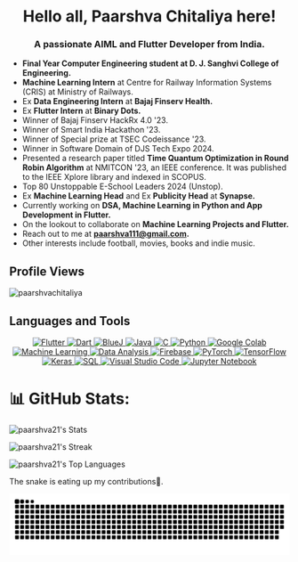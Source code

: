 <h1 align="center">Hello all, Paarshva Chitaliya here!</h1>
<h3 align="center">A passionate AIML and Flutter Developer from India.</h3>

- **Final Year Computer Engineering student at D. J. Sanghvi College of Engineering.**
- **Machine Learning Intern** at Centre for Railway Information Systems (CRIS) at Ministry of Railways.
- Ex **Data Engineering Intern** at **Bajaj Finserv Health.**
- Ex **Flutter Intern** at **Binary Dots.**
- Winner of Bajaj Finserv HackRx 4.0 '23.
- Winner of Smart India Hackathon '23.
- Winner of Special prize at TSEC Codeissance '23.
- Winner in Software Domain of DJS Tech Expo 2024.
- Presented a research paper titled **Time Quantum Optimization in Round Robin Algorithm** at NMITCON '23, an IEEE conference. It was published to the IEEE Xplore library and indexed in SCOPUS.
- Top 80 Unstoppable E-School Leaders 2024 (Unstop).
- Ex **Machine Learning Head** and Ex **Publicity Head** at **Synapse.**
- Currently working on **DSA, Machine Learning in Python and App Development in Flutter.**
- On the lookout to collaborate on **Machine Learning Projects and Flutter.**
- Reach out to me at **paarshva111@gmail.com.**
- Other interests include football, movies, books and indie music.

## Profile Views

<p>  <img src="https://komarev.com/ghpvc/?username=paarshva21&label=Profile%20views&color=0e75b6&style=flat"
    alt="paarshvachitaliya" /> 
</p>

## Languages and Tools

<div align="center">

 <!-- Flutter -->
  <a href="https://flutter.dev/">
    <img src="https://img.shields.io/badge/Flutter-02569B?style=for-the-badge&logo=flutter&logoColor=white" alt="Flutter">
  </a>
  
  <!-- Dart -->
  <a href="https://dart.dev/">
    <img src="https://img.shields.io/badge/Dart-0175C2?style=for-the-badge&logo=dart&logoColor=white" alt="Dart">
  </a>

  <!-- BlueJ -->
  <a href="https://www.bluej.org/">
    <img src="https://img.shields.io/badge/BlueJ-0000FF?style=for-the-badge&logo=bluej&logoColor=white" alt="BlueJ">
  </a>
  
  <!-- Java -->
  <a href="https://www.java.com/">
    <img src="https://img.shields.io/badge/Java-007396?style=for-the-badge&logo=java&logoColor=white" alt="Java">
  </a>
  
  <!-- C -->
  <a href="https://en.cppreference.com/w/c">
    <img src="https://img.shields.io/badge/C-00599C?style=for-the-badge&logo=c&logoColor=white" alt="C">
  </a>
  
  <!-- Python -->
  <a href="https://www.python.org/">
    <img src="https://img.shields.io/badge/Python-3776AB?style=for-the-badge&logo=python&logoColor=white" alt="Python">
  </a>
  
  <!-- Google Colab -->
  <a href="https://colab.research.google.com/">
    <img src="https://img.shields.io/badge/Google%20Colab-F9AB00?style=for-the-badge&logo=googlecolab&logoColor=white" alt="Google Colab">
  </a>
  
  <!-- Machine Learning -->
  <a href="https://machinelearningmastery.com/">
    <img src="https://img.shields.io/badge/Machine%20Learning-FF6F00?style=for-the-badge&logo=machinelearningmastery&logoColor=white" alt="Machine Learning">
  </a>
  
  <!-- Data Analysis -->
  <a href="https://pandas.pydata.org/">
    <img src="https://img.shields.io/badge/Data%20Analysis-2ECC71?style=for-the-badge&logo=pandas&logoColor=white" alt="Data Analysis">
  </a>
  
  <!-- Firebase -->
  <a href="https://firebase.google.com/">
    <img src="https://img.shields.io/badge/Firebase-FFCA28?style=for-the-badge&logo=firebase&logoColor=white" alt="Firebase">
  </a>
  
  
  <!-- PyTorch -->
  <a href="https://pytorch.org/">
    <img src="https://img.shields.io/badge/PyTorch-EE4C2C?style=for-the-badge&logo=pytorch&logoColor=white" alt="PyTorch">
  </a>
  
  <!-- TensorFlow -->
  <a href="https://www.tensorflow.org/">
    <img src="https://img.shields.io/badge/TensorFlow-FF6F00?style=for-the-badge&logo=tensorflow&logoColor=white" alt="TensorFlow">
  </a>
  
  <!-- Keras -->
  <a href="https://keras.io/">
    <img src="https://img.shields.io/badge/Keras-D00000?style=for-the-badge&logo=keras&logoColor=white" alt="Keras">
  </a>

  <!-- SQL -->
  <a href="https://www.sql.org/">
    <img src="https://img.shields.io/badge/SQL-003B57?style=for-the-badge&logo=sql&logoColor=white" alt="SQL">
  </a>
  
  <!-- Visual Studio Code -->
  <a href="https://code.visualstudio.com/">
    <img src="https://img.shields.io/badge/VS%20Code-007ACC?style=for-the-badge&logo=visualstudiocode&logoColor=white" alt="Visual Studio Code">
  </a>
  
  <!-- Jupyter Notebook -->
  <a href="https://jupyter.org/">
    <img src="https://img.shields.io/badge/Jupyter%20Notebook-F37626?style=for-the-badge&logo=jupyter&logoColor=white" alt="Jupyter Notebook">
  </a>

</div>

# 📊 GitHub Stats:
![paarshva21's Stats](https://github-readme-stats.vercel.app/api?username=paarshva21&theme=vue-dark&show_icons=true&hide_border=true&count_private=true)

![paarshva21's Streak](https://github-readme-streak-stats.herokuapp.com/?user=paarshva21&theme=vue-dark&hide_border=true)

![paarshva21's Top Languages](https://github-readme-stats.vercel.app/api/top-langs/?username=paarshva21&theme=vue-dark&show_icons=true&hide_border=true&layout=compact)



The snake is eating up my contributions🐍.
<p align="center">
  <img  src="https://raw.githubusercontent.com/Elanza-48/Elanza-48/main/resources/img/github-contribution-grid-snake.svg"
    alt="example" />
</p>
<br>

<p align="left"> <a href="https://twitter.com/" target="blank"><img
      src="https://img.shields.io/twitter/follow/?logo=twitter&style=for-the-badge&theme=nightowl" alt="" /></a> </p>

